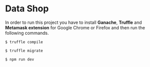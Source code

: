 Data Shop
======================

In order to run this project you have to install **Ganache**, **Truffle** and **Metamask extension** for Google Chrome or Firefox and then run the following commands.

```
$ truffle compile
```

```
$ truffle migrate
```

```
$ npm run dev
```
